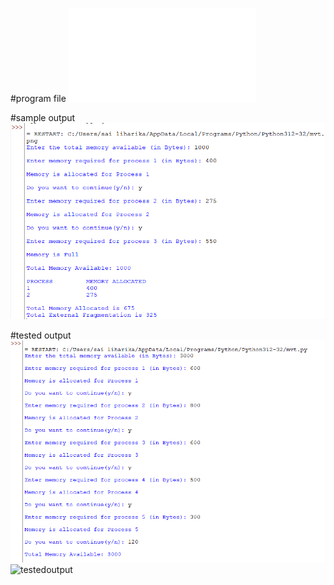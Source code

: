 #program file
![program file](mvt.py)

#sample output
![sampleoutput](sampleoutput.png)

#tested output
![testedoutput](testedoutput(2).png)
![testedoutput](testedoutput.png)
